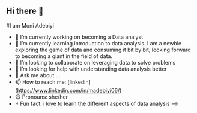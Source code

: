 ## Hi there 👋

#I am Moni Adebiyi



- 🔭 I’m currently working on becoming a Data analyst
- 🌱 I’m currently learning introduction to data analysis.  I am a newbie exploring the game of data and consuming it bit by bit, looking forward to becoming a giant in the field of data.
- 👯 I’m looking to collaborate on leveraging data to solve problems
- 🤔 I’m looking for help with understanding data analysis better
- 💬 Ask me about ...
- 📫 How to reach me: [linkedin] (https://www.linkedin.com/in/madebiyi06/)
- 😄 Pronouns: she/her
- ⚡ Fun fact: i love to learn the different aspects of data analysis
-->
